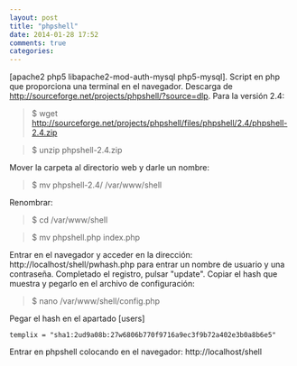 ```yaml
---
layout: post
title: "phpshell"
date: 2014-01-28 17:52
comments: true
categories: 
---
```

[apache2 php5 libapache2-mod-auth-mysql php5-mysql]. Script en php que proporciona una terminal en el navegador. Descarga de http://sourceforge.net/projects/phpshell/?source=dlp. Para la versión 2.4:

>$ wget http://sourceforge.net/projects/phpshell/files/phpshell/2.4/phpshell-2.4.zip

>$ unzip phpshell-2.4.zip

Mover la carpeta al directorio web y darle un nombre:

>$ mv phpshell-2.4/ /var/www/shell

Renombrar:

>$ cd /var/www/shell

>$ mv phpshell.php index.php

Entrar en el navegador y acceder en la dirección: http://localhost/shell/pwhash.php para entrar un nombre de usuario y una contraseña. Completado el registro, pulsar "update". Copiar el hash  que muestra y pegarlo en el archivo de configuración:

>$ nano /var/www/shell/config.php

Pegar el hash en el apartado [users]

	templix = "sha1:2ud9a08b:27w6806b770f9716a9ec3f9b72a402e3b0a8b6e5"

Entrar en phpshell colocando en el navegador: http://localhost/shell

